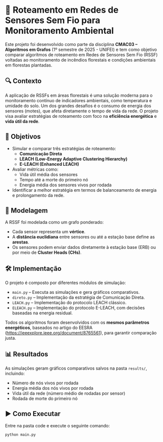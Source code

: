 # 📡 Roteamento em Redes de Sensores Sem Fio para Monitoramento Ambiental

Este projeto foi desenvolvido como parte da disciplina **CMAC03 – Algoritmos em Grafos** (1º semestre de 2025 - UNIFEI) e tem como objetivo comparar algoritmos de roteamento em Redes de Sensores Sem Fio (RSSF) voltadas ao monitoramento de incêndios florestais e condições ambientais em florestas plantadas.

## 🔍 Contexto

A aplicação de RSSFs em áreas florestais é uma solução moderna para o monitoramento contínuo de indicadores ambientais, como temperatura e umidade do solo. Um dos grandes desafios é o consumo de energia dos sensores (motes), que afeta diretamente o tempo de vida da rede. O projeto visa avaliar estratégias de roteamento com foco na **eficiência energética** e **vida útil da rede**.

## 🎯 Objetivos

- Simular e comparar três estratégias de roteamento:
  - **Comunicação Direta**
  - **LEACH (Low-Energy Adaptive Clustering Hierarchy)**
  - **E-LEACH (Enhanced LEACH)**
- Avaliar métricas como:
  - Vida útil média dos sensores
  - Tempo até a morte do primeiro nó
  - Energia média dos sensores vivos por rodada
- Identificar a melhor estratégia em termos de balanceamento de energia e prolongamento da rede.

## 🧠 Modelagem

A RSSF foi modelada como um grafo ponderado:
- Cada sensor representa um **vértice**.
- A **distância euclidiana** entre sensores ou até a estação base define as **arestas**.
- Os sensores podem enviar dados diretamente à estação base (ERB) ou por meio de **Cluster Heads (CHs)**.

## 🛠️ Implementação

O projeto é composto por diferentes módulos de simulação:

- `main.py` – Executa as simulações e gera gráficos comparativos.
- `direto.py` – Implementação da estratégia de Comunicação Direta.
- `LEACH.py` – Implementação do protocolo LEACH clássico.
- `ELEACH.py` – Implementação do protocolo E-LEACH, com decisões baseadas na energia residual.

Todos os algoritmos foram desenvolvidos com os **mesmos parâmetros energéticos**, baseados no artigo do EESRA (https://ieeexplore.ieee.org/document/8765561), para garantir comparação justa.

## 📊 Resultados

As simulações geram gráficos comparativos salvos na pasta `results/`, incluindo:

- Número de nós vivos por rodada
- Energia média dos nós vivos por rodada
- Vida útil da rede (número médio de rodadas por sensor)
- Rodada de morte do primeiro nó

## ▶️ Como Executar

Entre na pasta code e execute o seguinte comando:

```bash
python main.py
